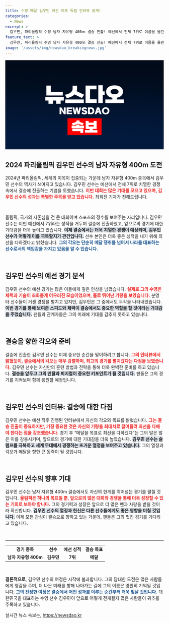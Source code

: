 ```yaml
---
title: 수영 메달 김우민 예선 이후 독점 인터뷰 공개!
categories:
  - News
excerpt: >
  김우민, 파리올림픽 수영 남자 자유형 400ｍ 결승 진출! 예선에서 전체 7위로 이름을 올린 그가 어떤 각오를 전했는지, 그의 뜨거운 도전기를 확인해보세요!
feature_text: >
  김우민, 파리올림픽 수영 남자 자유형 400ｍ 결승 진출! 예선에서 전체 7위로 이름을 올린 그가 어떤 각오를 전했는지, 그의 뜨거운 도전기를 확인해보세요!
image: '/assets/img/newsdao_breakingnews.jpg'
---
```


<p><img src="/assets/img/newsdao_breakingnews.jpg" alt="firstkoreanews 속보" /></p>

<h2 data-ke-size="size26">2024 파리올림픽 김우민 선수의 남자 자유형 400m 도전</h2>

<p data-ke-size="size16">2024년 파리올림픽, 세계의 이목이 집중되는 가운데 남자 자유형 400m 종목에서 김우민 선수의 역사가 쓰여지고 있습니다. 김우민 선수는 예선에서 전체 7위로 치열한 경쟁 속에서 결승에 진출하는 기염을 토했습니다. <b><span style="color: #ee2323;">이번 대회는 많은 기대를 모으고 있으며, 김우민 선수의 성과는 특별한 주목을 받고 있습니다.</span></b> 최희진 기자가 전해드립니다.</p>

<p data-ke-size="size16">&nbsp;</p>

<p>올림픽, 국가의 자존심을 건 큰 대회이며 스포츠의 정수를 보여주는 자리입니다. 김우민 선수는 이번 예선에서 7위라는 성적을 거두며 결승에 진출하였고, 앞으로의 경기에 대한 기대감을 더욱 높이고 있습니다. <b><span style="background-color: #21538527;">이제 결승에서는 더욱 치열한 경쟁이 예상되며, 김우민 선수가 어떻게 이를 극복할지가 관건입니다.</span></b> 선수 본인은 더욱 좋은 성적을 내기 위해 최선을 다하겠다고 밝혔습니다. <b><span style="color: #1a5490;">그의 각오는 단순히 메달 쟁취를 넘어서 나라를 대표하는 선수로서의 책임감을 가지고 있음을 알 수 있습니다.</span></b></p>

<p data-ke-size="size16">&nbsp;</p>

<h2 data-ke-size="size26">김우민 선수의 예선 경기 분석</h2>

<p data-ke-size="size16">김우민 선수의 예선 경기는 많은 이들에게 깊은 인상을 남겼습니다. <b><span style="color: #ee2323;">실제로 그의 수영은 체력과 기술이 조화롭게 어우러진 모습이었으며, 홀로 뛰어난 기량을 보였습니다.</span></b> 분명 타 선수들이 거센 경쟁을 펼치고 있지만, 김우민은 그 중에서도 두각을 나타내었습니다. <b><span style="background-color: #21538527;">이번 경기를 통해 보여준 스피드와 체력이 결승에서도 중요한 역할을 할 것이라는 기대감을 주었습니다.</span></b> 팬들과 관계자들은 그의 미래에 기대를 감추지 못하고 있습니다.</p>

<p data-ke-size="size16">&nbsp;</p>

<h2 data-ke-size="size26">결승을 향한 각오와 준비</h2>

<p data-ke-size="size16">결승에 진출한 김우민 선수는 이제 중요한 순간을 맞이하려고 합니다. <b><span style="color: #ee2323;">그의 인터뷰에서 밝혔듯이, 결승에서의 각오는 매우 강렬하며, 최고의 경기를 펼치겠다는 다짐을 보였습니다.</span></b> 김우민 선수는 자신만의 훈련 방법과 전략을 통해 더욱 완벽한 준비를 하고 있습니다. <b><span style="background-color: #21538527;">결승을 앞두고 그의 멘탈과 피지컬이 중요한 키포인트가 될 것입니다.</span></b> 팬들은 그의 경기를 지켜보며 함께 응원할 예정입니다.</p>

<p data-ke-size="size16">&nbsp;</p>

<h2 data-ke-size="size26">김우민 선수의 인터뷰: 결승에 대한 다짐</h2>

<p data-ke-size="size16">김우민 선수는 예선 직후 진행된 인터뷰에서 자신의 각오와 목표를 밝혔습니다. <b><span style="color: #ee2323;">그는 결승 진출이 중요하지만, 가장 중요한 것은 자신의 기량을 최대치로 끌어올려 최선을 다해야 한다는 점을 강조했습니다.</span></b> 경기 후 “메달을 목표로 최선을 다하겠다”는 그의 말은 많은 이를 감동시키며, 앞으로의 경기에 대한 기대감을 더욱 높였습니다. <b><span style="background-color: #21538527;">김우민 선수는 슬럼프를 극복하고 세계 무대에서 경쟁하는 뜨거운 열정을 보여주고 있습니다.</span></b> 그의 열정과 각오가 메달을 향한 큰 동력이 될 것입니다.</p>

<p data-ke-size="size16">&nbsp;</p>

<h2 data-ke-size="size26">김우민 선수의 향후 기대</h2>

<p data-ke-size="size16">김우민 선수는 남자 자유형 400m 결승에서도 자신의 한계를 뛰어넘는 경기를 펼칠 것입니다. <b><span style="color: #ee2323;">올림픽은 하나의 목표일 뿐, 앞으로의 많은 대회와 경쟁을 통해 더욱 성장할 수 있는 기회로 보아야 합니다.</span></b> 그의 경기력과 성장은 앞으로 더 많은 팬과 사랑을 받을 것이라 확신합니다. <b><span style="background-color: #21538527;">김우민 선수의 열정과 헌신은 다른 선수들에게도 좋은 영향을 미칠 것입니다.</span></b> 이제 모든 관심이 결승으로 향하고 있는 가운데, 팬들은 그의 멋진 경기를 기다리고 있습니다.</p>

<p data-ke-size="size16">&nbsp;</p>

<hr>

<table style="width: 100%; border-collapse: collapse;">
  <tr>
    <td style="text-align: center; height: 17px;"><b>경기 종목</b></td>
    <td style="text-align: center; height: 17px;"><b>선수</b></td>
    <td style="text-align: center; height: 17px;"><b>예선 성적</b></td>
    <td style="text-align: center; height: 17px;"><b>결승 목표</b></td>
  </tr>
  <tr>
    <td style="text-align: center; height: 17px;"><b>남자 자유형 400m</b></td>
    <td style="text-align: center; height: 17px;"><b>김우민</b></td>
    <td style="text-align: center; height: 17px;"><b>7위</b></td>
    <td style="text-align: center; height: 17px;"><b>메달</b></td>
  </tr>
</table>

<p data-ke-size="size16">&nbsp;</p>

<p><b>결론적으로</b>, 김우민 선수의 여정은 시작에 불과합니다. 그의 담대한 도전은 많은 사람들에게 영감을 주며, 더 나은 미래를 향해 나아가는 길에 그의 이름은 영원히 기억될 것입니다. <b><span style="color: #1a5490;">그의 진정한 여정은 결승에서 어떤 성과를 이루는 순간부터 더욱 빛날 것입니다.</span></b> 대한민국을 대표하는 수영 선수 김우민이 앞으로 어떻게 전개될지 많은 사람들이 귀추를 주목하고 있습니다.</p>
실시간 뉴스 속보는, <a href="https://newsdao.kr" rel="dofollow">https://newsdao.kr</a>



